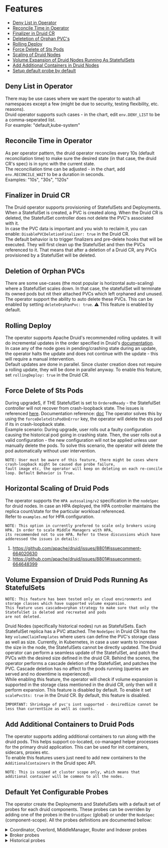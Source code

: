 # Features

- [Deny List in Operator](#deny-list-in-operator)
- [Reconcile Time in Operator](#reconcile-time-in-operator)
- [Finalizer in Druid CR](#finalizer-in-druid-cr)
- [Deletetion of Orphan PVC's](#deletetion-of-orphan-pvcs)
- [Rolling Deploy](#rolling-deploy)
- [Force Delete of Sts Pods](#force-delete-of-sts-pods)
- [Scaling of Druid Nodes](#scaling-of-druid-nodes)
- [Volume Expansion of Druid Nodes Running As StatefulSets](#volume-expansion-of-druid-nodes-running-as-statefulsets)
- [Add Additional Containers in Druid Nodes](#add-additional-containers-in-druid-nodes)
- [Setup default probe by default](#setup-default-probe-by-default)


## Deny List in Operator
There may be use cases where we want the operator to watch all namespaces except a few 
(might be due to security, testing flexibility, etc. reasons).  
Druid operator supports such cases - in the chart, edit `env.DENY_LIST` to be a comma-seperated list.  
For example: "default,kube-system"

## Reconcile Time in Operator
As per operator pattern, the druid operator reconciles every 10s (default reconciliation time) to make sure 
the desired state (in that case, the druid CR's spec) is in sync with the current state.  
The reconciliation time can be adjusted - in the chart, add `env.RECONCILE_WAIT` to be a duration
in seconds.  
Examples: "10s", "30s", "120s"

## Finalizer in Druid CR
The Druid operator supports provisioning of StatefulSets and Deployments. When a StatefulSet is created, 
a PVC is created along. When the Druid CR is deleted, the StatefulSet controller does not delete the PVC's 
associated with it.  
In case the PVC data is important and you wish to reclaim it, you can enable: `DisablePVCDeletionFinalizer: true`
in the Druid CR.  
The default behavior is to trigger finalizers and pre-delete hooks that will be executed. They will first clean up the 
StatefulSet and then the PVCs referenced to it. That means that after a 
deletion of a Druid CR, any PVCs provisioned by a StatefulSet will be deleted.

## Deletion of Orphan PVCs
There are some use-cases (the most popular is horizontal auto-scaling) where a StatefulSet scales down. In that case,
the statefulSet will terminate its owned pods but nit their attached PVCs which left orphaned and unused.  
The operator support the ability to auto delete these PVCs. This can be enabled by setting `deleteOrphanPvc: true`.
⚠️ This feature is enabled by default.

## Rolling Deploy
The operator supports Apache Druid's recommended rolling updates. It will do incremental updates in the order
specified in Druid's [documentation](https://druid.apache.org/docs/latest/operations/rolling-updates.html).  
In case any of the node goes in pending/crashing state during an update, the operator halts the update and does
not continue with the update - this will require a manual intervention.  
Default updates are done in parallel. Since cluster creation does not require a rolling update, they will be done
in parallel anyway. To enable this feature, set `rollingDeploy: true` in the Druid CR.

## Force Delete of Sts Pods
During upgradeS, if THE StatefulSet is set to `OrderedReady` - the StatefulSet controller will not recover from 
crash-loopback state. The issues is referenced [here](https://github.com/kubernetes/kubernetes/issues/67250). 
Documentation reference: [doc](https://kubernetes.io/docs/concepts/workloads/controllers/statefulset/#forced-rollback)
The operator solves this by using the `forceDeleteStsPodOnError` key, the operator will delete the sts pod if its in 
crash-loopback state.  
Example scenario: During upgrade, user rolls out a faulty configuration causing the historical pod going in crashing 
state. Then, the user rolls out a valid configuration - the new configuration will not be applied unless user manually 
delete the pods. To solve this scenario, the operator will delete the pod automatically without user intervention.  

```
NOTE: User must be aware of this feature, there might be cases where crash-loopback might be caused due probe failure, 
fault image etc, the operator will keep on deleting on each re-concile loop. Default Behavior is True.
```

## Horizontal Scaling of Druid Pods
The operator supports the `HPA autosaling/v2` specification in the `nodeSpec` for druid nodes. In case an HPA deployed, 
the HPA controller maintains the replica count/state for the particular workload referenced.  
Refer to `examples.md` for HPA configuration. 

```
NOTE: This option in currently prefered to scale only brokers using HPA. In order to scale Middle Managers with HPA, 
its recommended not to use HPA. Refer to these discussions which have adderessed the issues in details:
```
1. <https://github.com/apache/druid/issues/8801#issuecomment-664020630>
2. <https://github.com/apache/druid/issues/8801#issuecomment-664648399>

## Volume Expansion of Druid Pods Running As StatefulSets
```
NOTE: This feature has been tested only on cloud environments and storage classes which have supported volume expansion.
This feature uses cascade=orphan strategy to make sure that only the StatefulSet is deleted and recreated and pods 
are not deleted.
```
Druid Nodes (specifically historical nodes) run as StatefulSets. Each StatefulSet replica has a PVC attached. The 
`NodeSpec` in Druid CR has the key `volumeClaimTemplates` where users can define the PVC's storage class as well 
as size. Currently, in Kubernetes, in case a user wants to increase the size in the node, the StatefulSets cannot 
be directly updated. The Druid operator can perform a seamless update of the StatefulSet, and patch the 
PVCs with the desired size defined in the druid CR. Behind the scenes, the operator performs a cascade deletion of the 
StatefulSet, and patches the PVC. Cascade deletion has no affect to the pods running (queries are served and no 
downtime is experienced).  
While enabling this feature, the operator will check if volume expansion is supported in the storage class mentioned 
in the druid CR, only then will it perform expansion. 
This feature is disabled by default. To enable it set `scalePvcSts: true` in the Druid CR.
By default, this feature is disabled.

```
IMPORTANT: Shrinkage of pvc's isnt supported - desiredSize cannot be less than currentSize as well as counts. 
```

## Add Additional Containers to Druid Pods
The operator supports adding additional containers to run along with the druid pods. This helps support co-located, 
co-managed helper processes for the primary druid application. This can be used for init containers, sidecars, 
proxies etc.  
To enable this features users just need to add new containers to the `AdditionalContainers` in the Druid spec API.
```
NOTE: This is scoped at cluster scope only, which means that additional container will be common to all the nodes. 
```

## Default Yet Configurable Probes
The operator create the Deployments and StatefulSets with a default set of probes for each druid components.
These probes can be overriden by adding one of the probes in the `DruidSpec` (global) or under the
`NodeSpec` (component-scope). 
All the probes definitions are documented bellow:

<details>

<summary>Coordinator, Overlord, MiddleManager, Router and Indexer probes</summary>

```yaml
  livenessProbe:
    failureThreshold: 10
    httpGet:
      path: /status/health
      port: $druid.port
    initialDelaySeconds: 5
    periodSeconds: 10
    successThreshold: 1
    timeoutSeconds: 5
  readinessProbe:
    failureThreshold: 10
    httpGet:
      path: /status/health
      port: $druid.port
    initialDelaySeconds: 5
    periodSeconds: 10
    successThreshold: 1
    timeoutSeconds: 5
  startupProbe:
    failureThreshold: 10
    httpGet:
      path: /status/health
      port: $druid.port
    initialDelaySeconds: 5
    periodSeconds: 10
    successThreshold: 1
    timeoutSeconds: 5
```

</details>

<details>

<summary>Broker probes </summary>

  ```yaml
      livenessProbe:
        failureThreshold: 10
        httpGet:
          path: /status/health
          port: $druid.port
        initialDelaySeconds: 5
        periodSeconds: 10
        successThreshold: 1
        timeoutSeconds: 5
      readinessProbe:
        failureThreshold: 20
        httpGet:
          path: /druid/broker/v1/readiness
          port: $druid.port
        initialDelaySeconds: 5
        periodSeconds: 10
        successThreshold: 1
        timeoutSeconds: 5
      startupProbe:
        failureThreshold: 20
        httpGet:
          path: /druid/broker/v1/readiness
          port: $druid.port
        initialDelaySeconds: 5
        periodSeconds: 10
        successThreshold: 1
        timeoutSeconds: 5
  ```
</details>

<details>

<summary>Historical probes</summary>

```yaml
  livenessProbe:
    failureThreshold: 10
    httpGet:
      path: /status/health
      port: $druid.port
    initialDelaySeconds: 5
    periodSeconds: 10
    successThreshold: 1
    timeoutSeconds: 5
  readinessProbe:
    failureThreshold: 20
    httpGet:
      path: /druid/historical/v1/loadstatus
      port: $druid.port
    initialDelaySeconds: 5
    periodSeconds: 10
    successThreshold: 1
    timeoutSeconds: 5
  startupProbe:
    failureThreshold: 20
    httpGet:
      path: /druid/historical/v1/loadstatus
      port: $druid.port
    initialDelaySeconds: 180
    periodSeconds: 30
    successThreshold: 1
    timeoutSeconds: 10
```

</details>
